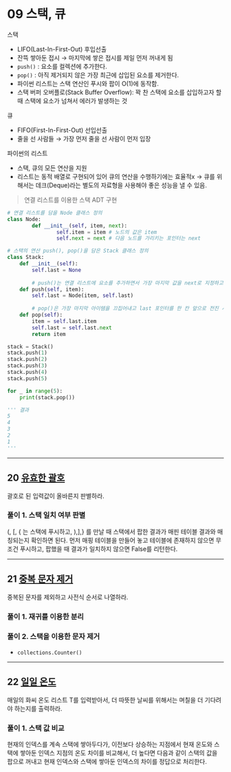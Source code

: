# 09 스택, 큐
스택

- LIFO(Last-In-First-Out) 후입선출
- 잔뜩 쌓아둔 접시 → 마지막에 쌓은 접시를 제일 먼저 꺼내게 됨
- `push()` : 요소를 컬렉션에 추가한다.
- `pop()` : 아직 제거되지 않은 가장 최근에 삽입된 요소를 제거한다.
- 파이썬 리스트는 스택 연산인 푸시와 팝이 O(1)에 동작함.
- 스택 버퍼 오버플로(Stack Buffer Overflow): 꽉 찬 스택에 요소를 삽입하고자 할 때 스택에 요소가 넘쳐서 에러가 발생하는 것

큐

- FIFO(First-In-First-Out) 선입선출
- 줄을 선 사람들 → 가장 먼저 줄을 선 사람이 먼저 입장

파이썬의 리스트

- 스택, 큐의 모든 연산을 지원
- 리스트는 동적 배열로 구현되어 있어 큐의 연산을 수행하기에는 효율적x → 큐를 위해서는 데크(Deque)라는 별도의 자료형을 사용해야 좋은 성능을 낼 수 있음.

> 연결 리스트를 이용한 스택 ADT 구현
> 

```python
# 연결 리스트를 담을 Node 클래스 정의
class Node:
		def __init__(self, item, next):
				self.item = item # 노드의 값은 item
				self.next = next # 다음 노드를 가리키는 포인터는 next

# 스택의 연산 push(), pop()을 담은 Stack 클래스 정의
class Stack:
    def __init__(self):
        self.last = None
    
		# push()는 연결 리스트에 요소를 추가하면서 가장 마지막 값을 next로 지정하고, 포인터인 last는 가장 마지막으로 이동시킨다.
    def push(self, item):
        self.last = Node(item, self.last)
    
		# pop()은 가장 마지막 아이템을 끄집어내고 last 포인터를 한 칸 앞으로 전진 시킨다. 즉 이전에 추가된 값을 가리키게 한다.
    def pop(self):
        item = self.last.item
        self.last = self.last.next
        return item

stack = Stack()
stack.push(1)
stack.push(2)
stack.push(3)
stack.push(4)
stack.push(5)

for _ in range(5):
    print(stack.pop())

''' 결과
5
4
3
2
1
'''
```

---

## 20 [유효한 괄호](https://leetcode.com/problems/valid-parentheses/)

괄호로 된 입력값이 올바른지 판별하라.

### 풀이 1. 스택 일치 여부 판별

(, [, { 는 스택에 푸시하고, ),],} 를 만날 때 스택에서 팝한 결과가 매핀 테이블 결과와 매칭되는지 확인하면 된다. 먼저 매핑 테이블을 만들어 놓고 테이블에 존재하지 않으면 무조건 푸시하고, 팝했을 때 결과가 일치하지 않으면 False를 리턴한다.

---

## 21 [중복 문자 제거](https://leetcode.com/problems/remove-duplicate-letters/)

중복된 문자를 제외하고 사전식 순서로 나열하라.

### 풀이 1. 재귀를 이용한 분리

### 풀이 2. 스택을 이용한 문자 제거

- `collections.Counter()`

---

## 22 [일일 온도](https://leetcode.com/problems/daily-temperatures/)

매일의 화씨 온도 리스트 T를 입력받아서, 더 따뜻한 날씨를 위해서는 며칠을 더 기다려야 하는지를 출력하라.

### 풀이 1. 스택 값 비교

현재의 인덱스를 계속 스택에 쌓아두다가, 이전보다 상승하는 지점에서 현재 온도와 스택에 쌓아둔 인덱스 지점의 온도 차이를 비교해서, 더 높다면 다음과 같이 스택의 값을 팝으로 꺼내고 현재 인덱스와 스택에 쌓아둔 인덱스의 차이를 정답으로 처리한다.